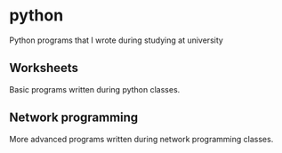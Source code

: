 # python
Python programs that I wrote during studying at university

## Worksheets
Basic programs written during python classes.

## Network programming
More advanced programs written during network programming classes.

